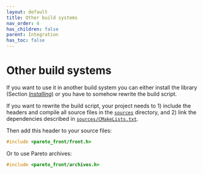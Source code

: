 ```yaml
---
layout: default
title: Other build systems
nav_order: 4
has_children: false
parent: Integration
has_toc: false
---
```

# Other build systems

If you want to use it in another build system you can either install the library (Section [*Installing*](#installing)) or you have to somehow rewrite the build script.

If you want to rewrite the build script, your project needs to 1) include the headers and compile all source files in the [`sources`](https://github.com/alandefreitas/pareto/blob/master/) directory, and 2) link the dependencies described in [`sources/CMakeLists.txt`](https://github.com/alandefreitas/pareto/blob/master/).

Then add this header to your source files:

```cpp
#include <pareto_front/front.h>
```

Or to use Pareto archives:

```cpp
#include <pareto_front/archives.h>
```




<!-- Generated with mdsplit: https://github.com/alandefreitas/mdsplit -->
